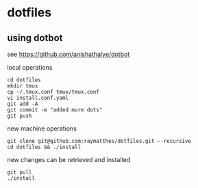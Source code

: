 # dotfiles

## using dotbot

see https://github.com/anishathalye/dotbot

local operations
```
cd dotfiles
mkdir tmux
cp ~/.tmux.conf tmux/tmux.conf
vi install.conf.yaml
git add -A
git commit -m "added more dots"
git push
```

new machine operations
```
git clone git@github.com:raymatthes/dotfiles.git --recursive
cd dotfiles && ./install
```

new changes can be retrieved and installed
```
git pull
./install
```

